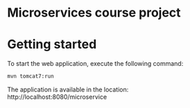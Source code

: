 # Microservices course project

# Getting started

To start the web application, execute the following command:
```sh
mvn tomcat7:run
```
The application is available in the location: http://localhost:8080/microservice
